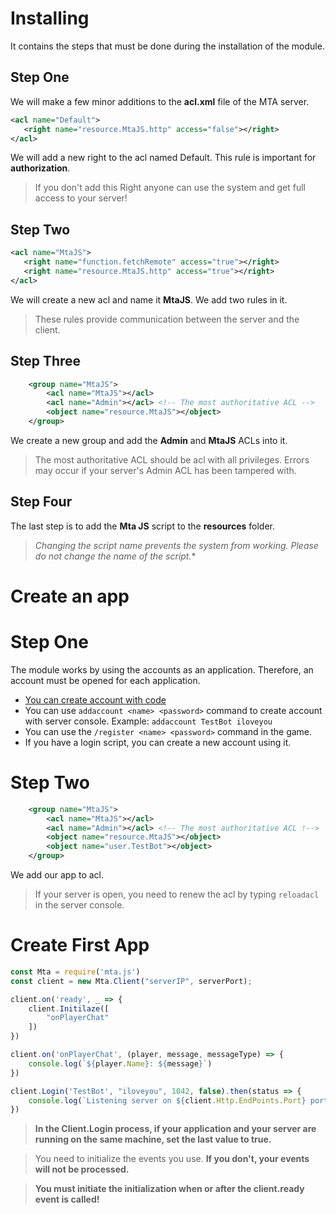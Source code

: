 # Installing
It contains the steps that must be done during the installation of the module.
## Step One
We will make a few minor additions to the **acl.xml** file of the MTA server.

```xml
<acl name="Default">
   <right name="resource.MtaJS.http" access="false"></right>
</acl>
```
We will add a new right to the acl named Default.
This rule is important for **authorization**.
> If you don't add this Right anyone can use the system and get full access to your server!

## Step Two
```xml
<acl name="MtaJS">
   <right name="function.fetchRemote" access="true"></right>
   <right name="resource.MtaJS.http" access="true"></right>
</acl>
```
We will create a new acl and name it **MtaJS**. We add two rules in it.<br>
> These rules provide communication between the server and the client.

## Step Three
```xml
    <group name="MtaJS">
        <acl name="MtaJS"></acl>
        <acl name="Admin"></acl> <!-- The most authoritative ACL -->
        <object name="resource.MtaJS"></object>
    </group>
```
We create a new group and add the **Admin** and **MtaJS** ACLs into it.
> The most authoritative ACL should be acl with all privileges. Errors may occur if your server's Admin ACL has been tampered with.

## Step Four
The last step is to add the **Mta JS** script to the **resources** folder.
> *Changing the script name prevents the system from working. Please do not change the name of the script.**

# Create an app
# Step One
The module works by using the accounts as an application. Therefore, an account must be opened for each application.
- [You can create account with code](https://wiki.multitheftauto.com/wiki/AddAccount)
- You can use `addaccount <name> <password>` command to create account with server console. Example: `addaccount TestBot iloveyou`
- You can use the `/register <name> <password>` command in the game.
- If you have a login script, you can create a new account using it.
# Step Two
```xml
    <group name="MtaJS">
        <acl name="MtaJS"></acl>
        <acl name="Admin"></acl> <!-- The most authoritative ACL !-->
        <object name="resource.MtaJS"></object>
        <object name="user.TestBot"></object>
    </group>
```
We add our app to acl.
> If your server is open, you need to renew the acl by typing `reloadacl` in the server console.

# Create First App
```js
const Mta = require('mta.js')
const client = new Mta.Client("serverIP", serverPort);

client.on('ready', _ => {
    client.Initilaze([
        "onPlayerChat"
    ])
})

client.on('onPlayerChat', (player, message, messageType) => {
    console.log(`${player.Name}: ${message}`)
})

client.Login('TestBot', "iloveyou", 1042, false).then(status => {
    console.log(`Listening server on ${client.Http.EndPoints.Port} port.`)
})
```
> **In the Client.Login process, if your application and your server are running on the same machine, set the last value to true.**

> You need to initialize the events you use. **If you don't, your events will not be processed.**

> **You must initiate the initialization when or after the client.ready event is called!**
